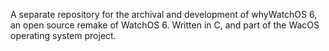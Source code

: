 A separate repository for the archival and development of whyWatchOS 6, an open source remake of WatchOS 6. Written in C, and part of the WacOS operating system project.
